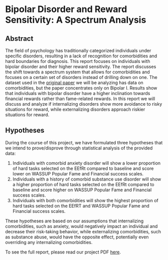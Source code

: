 # Bipolar Disorder and Reward Sensitivity: A Spectrum Analysis

## Abstract
The field of psychology has traditionally categorized individuals under specific disorders, resulting in a lack of recognition for comorbidities and hard boundaries for diagnosis. This report focuses on individuals with bipolar disorder and their higher reward sensitivity. The report discusses the shift towards a spectrum system that allows for comorbidities and focuses on a certain set of disorders instead of drilling down on one. The dataset used in the [original paper](https://journals.sagepub.com/doi/abs/10.1177/2167702617718181) we will be analyzing has data on comorbidities, but the paper concentrates only on Bipolar I. Results show that individuals with bipolar disorder have a higher inclination towards financial rewards rather than fame-related rewards. In this report we will discuss and analyze if internalizing disorders show more avoidance to risky situations for reward, while externalizing disorders approach riskier situations for reward.

## Hypotheses
During the course of this project, we have formulated three hypotheses that we intend to prove/disprove through statistical analysis of the provided data:

1. Individuals with comorbid anxiety disorder will show a lower proportion of hard tasks selected on the EEfRt compared to baseline and score lower on WASSUP Popular Fame and Financial success scales.
2. Individuals with a history of comorbid substance use disorder will show a higher proportion of hard tasks selected on the EEfRt compared to baseline and score higher on WASSUP Popular Fame and Financial success scales.
3. Individuals with both comorbidities will show the highest proportion of hard tasks selected on the EEfRT and WASSUP Popular Fame and Financial success scales.

These hypotheses are based on our assumptions that internalizing comorbidities, such as anxiety, would negatively impact an individual and decrease their risk-taking behavior, while externalizing comorbidities, such as substance abuse, would have the opposite effect, potentially even overriding any internalizing comorbidities.

To see the full report, please read our project PDF [here](bipolar-disorder-reward-sensitivity-spectrum-analysis.pdf).